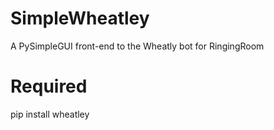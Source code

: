 # SimpleWheatley
A PySimpleGUI front-end to the Wheatly bot for RingingRoom

# Required
pip install wheatley

